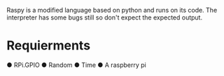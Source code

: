 Raspy is a modified language based on python and runs on its code. The interpreter has some bugs still so don't expect the expected output.


# Requierments


● RPi.GPIO
● Random
● Time
● A raspberry pi